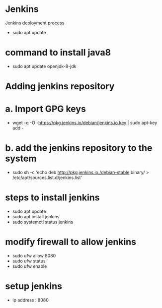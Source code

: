 # Jenkins
Jenkins deployment process  
- sudo apt update
# command to install java8
- sudo apt update openjdk-8-jdk
# Adding jenkins repository 
# a. Import GPG keys
- wget -q -O -https://pkg.jenkins.io/debian/jenkins.io.key | sudo apt-key add -
# b. add the jenkins repository to the system
- sudo sh -c 'echo deb http://pkg.jenkins.io./debian-stable binary/ > /etc/apt/sources.list.d/jenkins.list'
# steps to install jenkins
- sudo apt update
- sudo apt install jenkins
- sudo systemctl status jenkins
# modify firewall to allow jenkins
- sudo ufw allow 8080
- sudo ufw status
- sudo ufw enable
# setup jenkins
- ip address : 8080


